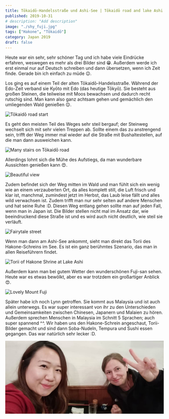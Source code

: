 ```yaml
---
title: Tōkaidō-Handelsstraße und Ashi-See | Tōkaidō road and lake Ashi | 東海道と芦ノ湖
published: 2019-10-31
# description: "Add description"
image: "./shy_fuji.jpg"
tags: ["Hakone", "Tōkaidō"]
category: Japan 2019
draft: false
---
```


Heute war ein sehr, sehr schöner Tag und ich habe viele Eindrücke erfahren, weswegen es mehr als drei Bilder sind 😁. Außerdem werde ich erst einmal nur auf 
Deutsch schreiben und dann übersetzen, wenn ich Zeit finde. Gerade bin ich einfach zu müde 😉.

Los ging es auf einem Teil der alten Tōkaidō-Handelsstraße. Während der Edo-Zeit verband sie Kyōto mit Edo (das heutige Tōkyō). Sie besteht aus großen Steinen,
die teilweise mit Moos bewachsen und dadurch recht rutschig sind. Man kann also ganz achtsam gehen und gemächlich den umliegenden Wald genießen 😌.

![Tōkaidō road start](./street_one.jpg)

Es geht den meisten Teil des Weges sehr steil bergauf; der Steinweg wechselt sich mit sehr vielen Treppen ab. Sollte einem das zu anstrengend sein, trifft der 
Weg immer mal wieder auf die Straße mit Bushaltestellen, auf die man dann ausweichen kann.

![Many stairs on Tōkaidō road](./stairs.jpg)

Allerdings lohnt sich die Mühe des Aufstiegs, da man wunderbare Aussichten genießen kann 😍. 

![Beautiful view](./view.jpg)

Zudem befindet sich der Weg mitten im Wald und man fühlt sich ein wenig wie an einem verzauberten Ort, da alles komplett still, die Luft frisch und klar ist, 
manchmal, zumindest jetzt im Herbst, das Laub leise fällt und alles wild verwachsen ist. Zudem trifft man nur sehr selten auf andere Menschen und hat seine 
Ruhe :D.
Diesen Weg entlang gehen sollte man auf jeden Fall, wenn man in Japan ist. Die Bilder stellen nicht mal im Ansatz dar, wie beeindruckend diese Straße ist und 
es wird auch nicht deutlich, wie steil sie verläuft.   

![Fairytale street](./street_two.jpg)

Wenn man dann am Ashi-See ankommt, sieht man direkt das Torii des Hakone-Schreins im See. Es ist ein ganz berühmtes Szenario, das man in allen Reiseführern 
findet. 

![Torii of Hakone Shrine at Lake Ashi](./torii.jpg)

Außerdem kann man bei gutem Wetter den wunderschönen Fuji-san sehen. Heute war es etwas bewölkt, aber es war trotzdem ein großartiger Anblick 😍. 

![Lovely Mount Fuji](./shy_fuji.jpg)

Später habe ich noch Lynn getroffen. Sie kommt aus Malaysia und ist auch allein unterwegs. Es war super interessant von ihr zu den Unterschieden und 
Gemeinsamkeiten zwischen Chinesen, Japanern und  Malaien zu hören. Außerdem sprechen Menschen in Malaysia im Schnitt 5 Sprachen; auch super spannend ^^. 
Wir haben uns den Hakone-Schrein angeschaut, Torii-Bilder gemacht und sind dann Soba-Nudeln, Tempura und Sushi essen gegangen. Das war natürlich sehr lecker :D.

![Eating soba](./lynn.jpg)


